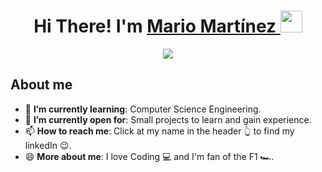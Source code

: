 <h1 align = "center"> <b> Hi There! I'm <a href="https://www.linkedin.com/in/mario-martínez-vitutia-21586527a" target ="_blank">Mario Martínez </a> </b><img src="https://media.giphy.com/media/hvRJCLFzcasrR4ia7z/giphy.gif" width="35"></h1>
<div align= "center">
  <img src="https://media2.giphy.com/media/qgQUggAC3Pfv687qPC/giphy.gif?cid=ecf05e473mqgyxxnhtd2e5nodwwvpstqls5zb3oy2fduk2d8&ep=v1_gifs_search&rid=giphy.gif&ct=g">
</div>
<h2><b> About me </b></h2>
<ul>
  <li>🌱 <b>I’m currently learning</b>: Computer Science Engineering.</li>
  <li>🤔 <b>I’m currently open for</b>: Small projects to learn and gain experience.</li>
  <li>📫 <b>How to reach me</b>: Click at my name in the header 👆 to find my linkedIn 😉. </li>
  <li>😄 <b>More about me</b>: I love Coding 💻 and I'm fan of the F1 🏎️.</li>
</ul>
